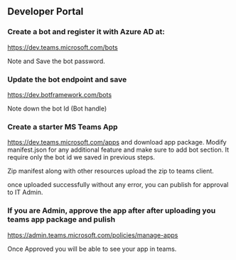 
## Developer Portal
### Create a bot and register it with Azure AD at: 
https://dev.teams.microsoft.com/bots

Note and Save the bot password.

### Update the bot endpoint and save
https://dev.botframework.com/bots

Note down the bot Id (Bot handle)

### Create a starter MS Teams App
https://dev.teams.microsoft.com/apps
 and download app package. Modify manifest.json for any additional feature and make sure to add bot section. It require only the bot id we saved in previous steps.

Zip manifest along with other resources
upload the zip to teams client.

once uploaded successfully without any error, you can publish for approval to IT Admin.

### If you are Admin, approve the app after after uploading you teams app package and pulish
https://admin.teams.microsoft.com/policies/manage-apps

Once Approved you will be able to see your app in teams.
